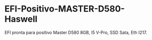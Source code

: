 # EFI-Positivo-MASTER-D580-Haswell
EFI pronta para positivo Master D580 8GB, I5 V-Pro, SSD Sata, Eth I217.
